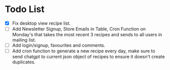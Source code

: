 # Todo List

- [x] Fix desktop view recipe list.
- [ ] Add Newsletter Signup, Store Emails in Table, Cron Function on Monday's that takes the most recent 3 recipes and sends to all users in mailing list.
- [ ] Add login/signup, favourites and comments.
- [ ] Add cron function to generate a new recipe every day, make sure to send chatgpt to current json object of recipes to ensure it doesn't create duplicates.
